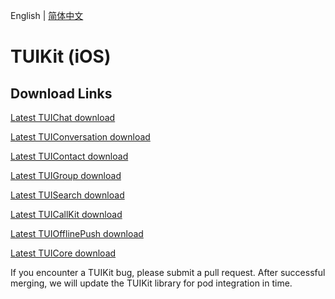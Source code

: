 English | [简体中文](./README_ZH.md)

# TUIKit (iOS)
## Download Links

[Latest TUIChat download](https://im.sdk.cloud.tencent.cn/download/tuikit/7.0.3754/ios/TUIChat.zip)

[Latest TUIConversation download](https://im.sdk.cloud.tencent.cn/download/tuikit/7.0.3754/ios/TUIConversation.zip)

[Latest TUIContact download](https://im.sdk.cloud.tencent.cn/download/tuikit/7.0.3754/ios/TUIContact.zip)

[Latest TUIGroup download](https://im.sdk.cloud.tencent.cn/download/tuikit/7.0.3754/ios/TUIGroup.zip)

[Latest TUISearch download](https://im.sdk.cloud.tencent.cn/download/tuikit/7.0.3754/ios/TUISearch.zip)

[Latest TUICallKit download](https://im.sdk.cloud.tencent.cn/download/tuikit/7.0.3754/ios/TUICallKit.zip)

[Latest TUIOfflinePush download](https://im.sdk.cloud.tencent.cn/download/tuikit/7.0.3754/ios/TUIOfflinePush.zip)

[Latest TUICore download](https://im.sdk.cloud.tencent.cn/download/tuikit/7.0.3754/ios/TUICore.zip)

If you encounter a TUIKit bug, please submit a pull request. After successful merging, we will update the TUIKit library for pod integration in time.